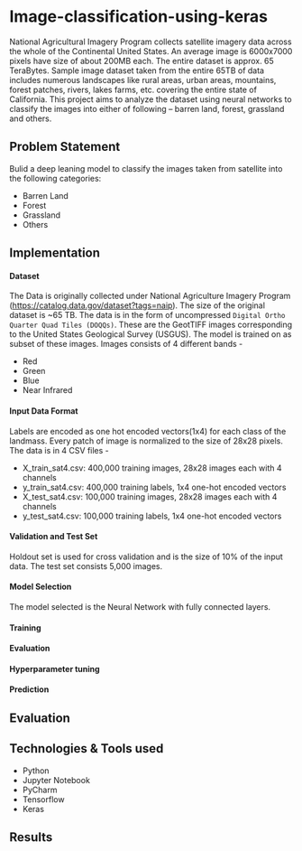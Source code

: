 # Image-classification-using-keras
National Agricultural Imagery Program collects satellite imagery data across the whole of
the Continental United States. An average image is 6000x7000 pixels have size of about 200MB
each. The entire dataset is approx. 65 TeraBytes. Sample image dataset taken from the entire
65TB of data includes numerous landscapes like rural areas, urban areas, mountains, forest
patches, rivers, lakes farms, etc. covering the entire state of California. This project aims to analyze the dataset using neural networks to classify the images into
either of following – barren land, forest, grassland and others.

## Problem Statement
Bulid a deep leaning model to classify the images taken from satellite into the following categories:
   -  Barren Land
   -  Forest
   -  Grassland
   -  Others

## 

## Implementation

#### Dataset
The Data is originally collected under National Agriculture Imagery Program (https://catalog.data.gov/dataset?tags=naip). The size of the original dataset is ~65 TB. The data is in the form of uncompressed `Digital Ortho Quarter Quad Tiles (DOQQs)`. These are the GeotTIFF images corresponding to the United States Geological Survey (USGUS). The model is trained on as subset of these images. Images consists of 4 different bands - 
   - Red 
   - Green 
   - Blue 
   - Near Infrared

#### Input Data Format
Labels are encoded as one hot encoded vectors(1x4) for each class of the landmass. Every patch of image is normalized to the size of 28x28 pixels. The data is in 4 CSV files -
   - X_train_sat4.csv: 400,000 training images, 28x28 images each with 4 channels 
   - y_train_sat4.csv: 400,000 training labels, 1x4 one-hot encoded vectors 
   - X_test_sat4.csv: 100,000 training images, 28x28 images each with 4 channels 
   - y_test_sat4.csv: 100,000 training labels, 1x4 one-hot encoded vectors 

#### Validation and Test Set
Holdout set is used for cross validation and is the size of 10% of the input data. The test set consists 5,000 images. 

#### Model Selection
The model selected is the Neural Network with fully connected layers. 
#### Training

#### Evaluation

#### Hyperparameter tuning

#### Prediction
   
## Evaluation

## Technologies & Tools used
 - Python 
 - Jupyter Notebook
 - PyCharm
 - Tensorflow
 - Keras

## Results










